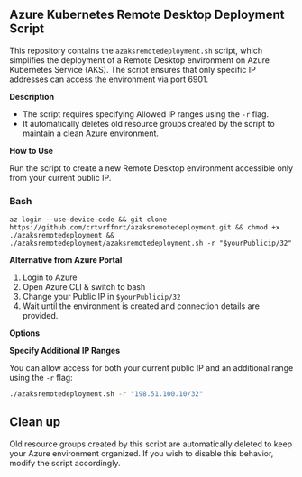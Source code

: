 ## Azure Kubernetes Remote Desktop Deployment Script

This repository contains the `azaksremotedeployment.sh` script, which simplifies the deployment of a Remote Desktop environment on Azure Kubernetes Service (AKS). The script ensures that only specific IP addresses can access the environment via port 6901.

**Description**

* The script requires specifying Allowed IP ranges using the `-r` flag.
* It automatically deletes old resource groups created by the script to maintain a clean Azure environment.

**How to Use**

Run the script to create a new Remote Desktop environment accessible only from your current public IP.

### Bash
```
az login --use-device-code && git clone https://github.com/crtvrffnrt/azaksremotedeployment.git && chmod +x ./azaksremotedeployment && ./azaksremotedeployment/azaksremotedeployment.sh -r "$yourPublicip/32"
```

**Alternative from Azure Portal**

1. Login to Azure
2. Open Azure CLI & switch to bash
3. Change your Public IP in `$yourPublicip/32`
4. Wait until the environment is created and connection details are provided.

**Options**

**Specify Additional IP Ranges**

You can allow access for both your current public IP and an additional range using the `-r` flag:

```bash
./azaksremotedeployment.sh -r "198.51.100.10/32"
```
## Clean up
Old resource groups created by this script are automatically deleted to keep your Azure environment organized. If you wish to disable this behavior, modify the script accordingly.


